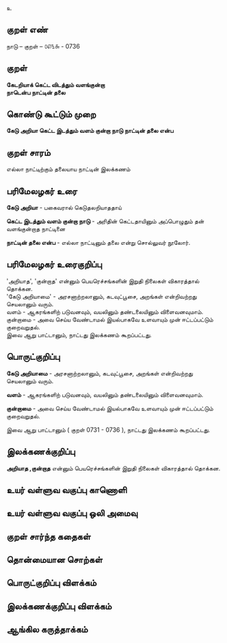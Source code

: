 உ

## குறள் எண்  

நாடு – குறள் – ௦௭௩௬ - 0736

## குறள்   

**கேடறியாக் கெட்ட விடத்தும் வளங்குன்றா  
நாடென்ப நாட்டின் தலை**

## கொண்டு கூட்டும் முறை  

**கேடு அறியா கெட்ட இடத்தும் வளம் குன்றா நாடு நாட்டின் தலை என்ப**

## குறள் சாரம்   

எல்லா நாட்டிற்கும் தலையாய நாட்டின் இலக்கணம்   

## பரிமேலழகர் உரை

**கேடு அறியா** - பகைவரால் கெடுதலறியாததாய்  

**கெட்ட இடத்தும் வளம் குன்றா நாடு** - அரிதின் கெட்டதாயினும் அப்பொழுதும் தன் வளங்குன்றாத நாட்டினை  

**நாட்டின் தலை என்ப** - எல்லா நாட்டினும் தலை என்று சொல்லுவர் நூலோர். 

## பரிமேலழகர் உரைகுறிப்பு   

'அறியாத', 'குன்றாத' என்னும் பெயரெச்சங்களின் இறுதி நிலைகள் விகாரத்தால் தொக்கன.  
'கேடு அறியாமை' - அரசனாற்றலானும், கடவுட்பூசை, அறங்கள் என்றிவற்றது செயலானும் வரும்.  
வளம் - ஆகரங்களிற் படுவனவும், வயலினும் தண்டலையினும் விளைவனவுமாம்.  
குன்றாமை - அவை செய்ய வேண்டாமல் இயல்பாகவே உளவாயும் முன் ஈட்டப்பட்டும் குறைவறுதல்.  
இவை ஆறு பாட்டானும், நாட்டது இலக்கணம் கூறப்பட்டது.

## பொருட்குறிப்பு   

**கேடு அறியாமை** - அரசனாற்றலானும், கடவுட்பூசை, அறங்கள் என்றிவற்றது செயலானும் வரும்.    

**வளம்** - ஆகரங்களிற் படுவனவும், வயலினும் தண்டலையினும் விளைவனவுமாம்.   

**குன்றாமை** - அவை செய்ய வேண்டாமல் இயல்பாகவே உளவாயும் முன் ஈட்டப்பட்டும் குறைவறுதல்.    

இவை ஆறு பாட்டானும் ( குறள் 0731 - 0736 ), நாட்டது இலக்கணம் கூறப்பட்டது.

## இலக்கணக்குறிப்பு    

**அறியாத ,குன்றாத** என்னும் பெயரெச்சங்களின் இறுதி நிலைகள் விகாரத்தால் தொக்கன. 


## உயர் வள்ளுவ வகுப்பு காணொளி


## உயர் வள்ளுவ வகுப்பு ஒலி அமைவு 

 
## குறள் சார்ந்த கதைகள் 


## தொன்மையான சொற்கள்


## பொருட்குறிப்பு விளக்கம்


## இலக்கணக்குறிப்பு விளக்கம்


## ஆங்கில கருத்தாக்கம் 


